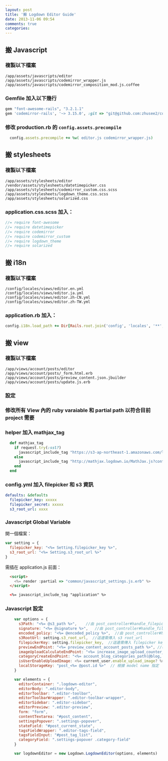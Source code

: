```yaml
---
layout: post
title: '搬 Logdown Editor Guide'
date: 2013-11-06 09:54
comments: true
categories: 
---
```

## 搬 Javascript

### 複製以下檔案
```
/app/assets/javascripts/editor
/app/assets/javascripts/codemirror_wrapper.js
/app/assets/javascripts/codemirror_composition_mod.js.coffee
```
### Gemfile 加入以下幾行
```ruby Gemfile
gem "font-awesome-rails", "3.2.1.1"
gem 'codemirror-rails', '~> 3.15.0', :git => "git@github.com:zhusee2/codemirror-rails.git"
```

### 修改 production.rb 的 `config.assets.precompile`
```ruby production.rb
  config.assets.precompile += %w( editor.js codemirror_wrapper.js)
```

## 搬 stylesheets

### 複製以下檔案

```
/app/assets/stylesheets/editor
/vendor/assets/stylesheets/datetimepicker.css
/app/assets/stylesheets/codemirror_custom.css.scss
/app/assets/stylesheets/logdown_theme.css.scss
/app/assets/stylesheets/solarized.css
```

### application.css.scss 加入：

```scss
//= require font-awesome
//= require datetimepicker
//= require codemirror
//= require codemirror_custom
//= require logdown_theme
//= require solarized
```

## 搬 i18n

### 複製以下檔案

```
/config/locales/views/editor.en.yml
/config/locales/views/editor.ja.yml
/config/locales/views/editor.zh-CN.yml
/config/locales/views/editor.zh-TW.yml
```

### application.rb 加入：

```ruby application.rb
config.i18n.load_path += Dir[Rails.root.join('config', 'locales', '**', '*.{rb,yml}')]
```

## 搬 view

### 複製以下檔案

```
/app/views/account/posts/editor
/app/views/account/posts/_form.html.erb
/app/views/account/posts/preview_content.json.jbuilder
/app/views/account/posts/update.js.erb
```

### 設定


### 修改所有 View 內的 ruby varaiable 和 partial path 以符合目前project 需要

### helper 加入 mathjax_tag

```ruby application_helper.rb
  def mathjax_tag
    if request.try(:ssl?)
      javascript_include_tag "https://s3-ap-northeast-1.amazonaws.com/logdown-mathjax/MathJax.js?config=TeX-AMS_HTML"
    else
      javascript_include_tag "http://mathjax.logdown.io/MathJax.js?config=TeX-AMS_HTML"
    end
  end
```


### config.yml 加入 filepicker 和 s3 資訊

```yaml config.yml
defaults: &defaults
  filepicker_key: xxxxx
  filepicker_secret: xxxxx
  s3_root_url: xxxx
```

### Javascript Global Variable

開一個檔案：
```javascript common/_javascript_settings.js.erb
var setting = {
  filepicker_key: "<%= Setting.filepicker_key %>",
  s3_root_url: "<%= Setting.s3_root_url %>"
}
```

需插在 application.js 前面：
```html application.html.erb
  <script>
    <%= render :partial => "common/javascript_settings.js.erb" %>
  </script>

  <%= javascript_include_tag "application" %>
```




### Javascript 設定

```javascript _form.html.erb
    var options = {
      s3Path: "<%= @s3_path %>",    //由 post_controller#handle_filepicker_signature 產生
      signature: "<%= @signature %>",   //由 post_controller#handle_filepicker_signature 產生
      encoded_policy: "<%= @encoded_policy %>",  //由 post_controller#handle_filepicker_signature 產生
      s3RootUrl: setting.s3_root_url,  //這邊需傳入 s3 root_url
      filepickerKey: setting.filepicker_key,  //這邊需傳入 filepicker key
      previewEndPoint: "<%= preview_content_account_posts_path %>", //根據 project 指定 path
      imageUploadCalculateEndPoint: "<%= increase_image_upload_counter_account_settings_path %>", //根據 project 指定 path
      categoryCreateEndPoint: "<%= account_blog_categories_path(@blog, :json) %>", //根據 project 指定 path
      isUserEnableUploadImage: <%= current_user.enable_upload_image? %>, // true 或 false，決定使用者能否上傳圖片
      localStorageKey: "post_<%= @post.id %>"  // 根據 model name 指定
    }

    var elements = {
      editorContainer: ".logdown-editor",
      editorBody: ".editor-body",
      editorToolbar: ".editor-toolbar",
      editorToolbarWrapper: ".editor-toolbar-wrapper",
      editorSidebar: ".editor-sidebar",
      editorPreview: ".editor-preview",
      form: "form",
      contentTextarea: "#post_content",
      settingsPopover: ".settings-popover",
      stateField: "#post_current_state",
      tagsFieldWrapper: ".editor-tags-field",
      tagsFieldInput: "#post_tag_list",
      categoryField: ".settings-popover .category-field"
    }

    var logdownEditor = new Logdown.LogdownEditor(options, elements)
```




